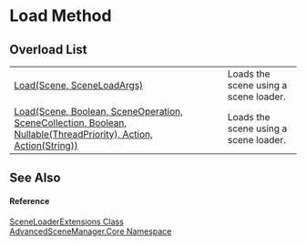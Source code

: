 # Load Method


## Overload List
<table>
<tr>
<td><a href="M_AdvancedSceneManager_Core_SceneLoaderExtensions_Load">Load(Scene, SceneLoadArgs)</a></td>
<td>Loads the scene using a scene loader.</td></tr>
<tr>
<td><a href="M_AdvancedSceneManager_Core_SceneLoaderExtensions_Load_1">Load(Scene, Boolean, SceneOperation, SceneCollection, Boolean, Nullable(ThreadPriority), Action, Action(String))</a></td>
<td>Loads the scene using a scene loader.</td></tr>
</table>

## See Also


#### Reference
<a href="T_AdvancedSceneManager_Core_SceneLoaderExtensions">SceneLoaderExtensions Class</a>  
<a href="N_AdvancedSceneManager_Core">AdvancedSceneManager.Core Namespace</a>  
